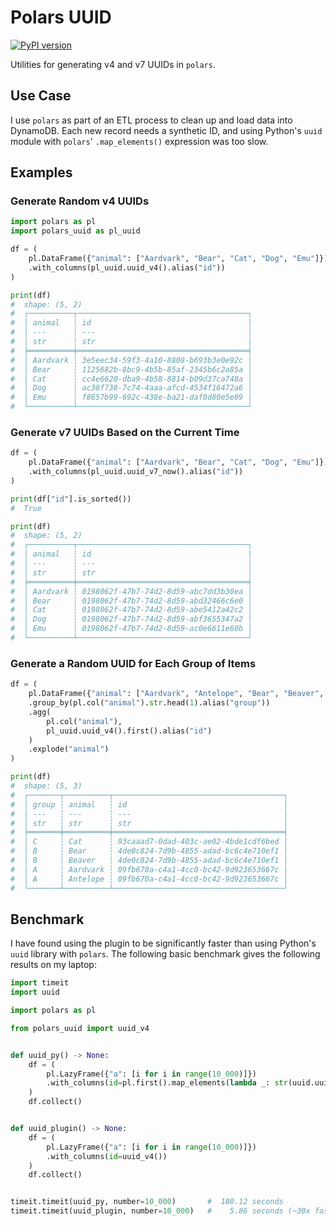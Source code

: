 # Polars UUID

[![PyPI version](https://badge.fury.io/py/polars-uuid.svg)](https://badge.fury.io/py/polars-uuid)

Utilities for generating v4 and v7 UUIDs in `polars`.

## Use Case

I use `polars` as part of an ETL process to clean up and load data into DynamoDB. Each new record needs a synthetic ID, and using Python's `uuid` module with `polars`' `.map_elements()` expression was too slow.

## Examples

### Generate Random v4 UUIDs

```python
import polars as pl
import polars_uuid as pl_uuid

df = (
    pl.DataFrame({"animal": ["Aardvark", "Bear", "Cat", "Dog", "Emu"]})
    .with_columns(pl_uuid.uuid_v4().alias("id"))
)

print(df)
#  shape: (5, 2)
#  ┌──────────┬──────────────────────────────────────┐
#  │ animal   ┆ id                                   │
#  │ ---      ┆ ---                                  │
#  │ str      ┆ str                                  │
#  ╞══════════╪══════════════════════════════════════╡
#  │ Aardvark ┆ 3e5eec34-59f3-4a10-8808-b693b3e0e92c │
#  │ Bear     ┆ 1125682b-8bc9-4b5b-85af-2345b6c2a85a │
#  │ Cat      ┆ cc4e6620-dba9-4b58-8814-b09d37ca748a │
#  │ Dog      ┆ ac38f738-7c74-4aaa-afcd-4534f16472a6 │
#  │ Emu      ┆ f8657b99-692c-438e-ba21-daf0d80e5e89 │
#  └──────────┴──────────────────────────────────────┘
```

### Generate v7 UUIDs Based on the Current Time

```python
df = (
    pl.DataFrame({"animal": ["Aardvark", "Bear", "Cat", "Dog", "Emu"]})
    .with_columns(pl_uuid.uuid_v7_now().alias("id"))
)

print(df["id"].is_sorted())
#  True

print(df)
#  shape: (5, 2)
#  ┌──────────┬──────────────────────────────────────┐
#  │ animal   ┆ id                                   │
#  │ ---      ┆ ---                                  │
#  │ str      ┆ str                                  │
#  ╞══════════╪══════════════════════════════════════╡
#  │ Aardvark ┆ 0198062f-47b7-74d2-8d59-abc7dd3b30ea │
#  │ Bear     ┆ 0198062f-47b7-74d2-8d59-abd32466c6e0 │
#  │ Cat      ┆ 0198062f-47b7-74d2-8d59-abe5412a42c2 │
#  │ Dog      ┆ 0198062f-47b7-74d2-8d59-abf3655347a2 │
#  │ Emu      ┆ 0198062f-47b7-74d2-8d59-ac0e6611e60b │
#  └──────────┴──────────────────────────────────────┘
```

### Generate a Random UUID for Each Group of Items

```python
df = (
    pl.DataFrame({"animal": ["Aardvark", "Antelope", "Bear", "Beaver", "Cat"]})
    .group_by(pl.col("animal").str.head(1).alias("group"))
    .agg(
        pl.col("animal"),
        pl_uuid.uuid_v4().first().alias("id")
    )
    .explode("animal")
)

print(df)
#  shape: (5, 3)
#  ┌───────┬──────────┬──────────────────────────────────────┐
#  │ group ┆ animal   ┆ id                                   │
#  │ ---   ┆ ---      ┆ ---                                  │
#  │ str   ┆ str      ┆ str                                  │
#  ╞═══════╪══════════╪══════════════════════════════════════╡
#  │ C     ┆ Cat      ┆ 93caaad7-0dad-403c-ae02-4bde1cdf6bed │
#  │ B     ┆ Bear     ┆ 4de0c824-7d9b-4855-adad-bc6c4e710ef1 │
#  │ B     ┆ Beaver   ┆ 4de0c824-7d9b-4855-adad-bc6c4e710ef1 │
#  │ A     ┆ Aardvark ┆ 09fb670a-c4a1-4cc0-bc42-9d923653667c │
#  │ A     ┆ Antelope ┆ 09fb670a-c4a1-4cc0-bc42-9d923653667c │
#  └───────┴──────────┴──────────────────────────────────────┘
```

## Benchmark

I have found using the plugin to be significantly faster than using Python's `uuid` library with `polars`. The following basic benchmark gives the following results on my laptop:

```python
import timeit
import uuid

import polars as pl

from polars_uuid import uuid_v4


def uuid_py() -> None:
    df = (
        pl.LazyFrame({"a": [i for i in range(10_000)]})
        .with_columns(id=pl.first().map_elements(lambda _: str(uuid.uuid4()), return_dtype=pl.String))
    )
    df.collect()


def uuid_plugin() -> None:
    df = (
        pl.LazyFrame({"a": [i for i in range(10_000)]})
        .with_columns(id=uuid_v4())
    )
    df.collect()


timeit.timeit(uuid_py, number=10_000)       #  180.12 seconds
timeit.timeit(uuid_plugin, number=10_000)   #    5.86 seconds (~30x faster)
```
